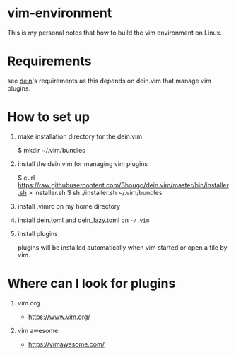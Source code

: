 # vim-environment
This is my personal notes that how to build the vim environment on Linux.

# Requirements
see [dein][1]'s requirements as this depends on dein.vim that manage vim plugins.

[1]:https://github.com/Shougo/dein.vim

# How to set up
1. make installation directory for the dein.vim

   $ mkdir ~/.vim/bundles

2. install the dein.vim for managing vim plugins

   $ curl https://raw.githubusercontent.com/Shougo/dein.vim/master/bin/installer.sh > installer.sh
   $ sh ./installer.sh ~/.vim/bundles

3. install .vimrc on my home directory

4. install dein.toml and dein_lazy.toml on `~/.vim`

5. install plugins

   plugins will be installed automatically when vim started or open a file by vim.

# Where can I look for plugins

1. vim org

   - https://www.vim.org/

2. vim awesome

   - https://vimawesome.com/
